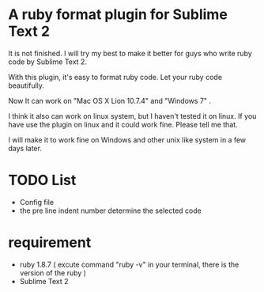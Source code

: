 # A ruby format plugin for Sublime Text 2

It is not finished. I will try my best to make it better for guys who write ruby code by Sublime Text 2.

With this plugin, it's easy to format ruby code. Let your ruby code beautifully.



Now It can work on "Mac OS X Lion 10.7.4" and "Windows 7" .

I think it also can work on linux system, but I haven't tested it on linux. If you have use the plugin on linux and it could work fine. Please tell me that.


I will make it to work fine on Windows and other unix like system in a few days later.

# TODO List

- Config file
- the pre line indent number determine the selected code

# requirement
- ruby 1.8.7 ( excute command "ruby -v" in your terminal, there is the version of the ruby )
- Sublime Text 2

